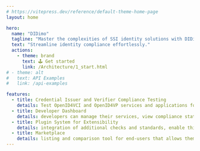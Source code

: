 ```yaml
---
# https://vitepress.dev/reference/default-theme-home-page
layout: home

hero:
  name: "DIDimo"
  tagline: "Master the complexities of SSI identity solutions with DIDimo: Your go-to platform for testing, validating, and ensuring compliance in the ever-evolving digital identity ecosystem."
  text: "Streamline identity compliance effortlessly."
  actions:
    - theme: brand
      text: 🕹 Get started
      link: /Architecture/1_start.html
# - theme: alt
#   text: API Examples
#   link: /api-examples

features:
  - title: Credential Issuer and Verifier Compliance Testing
    details: Test OpenID4VCI and OpenID4VP services and applications for interoperability, with periodic scheduling debugging and report
  - title: Developer Dashboard
    details: developers can manage their services, view compliance statuses, schedule periodic checks, and access reports
  - title: Plugin System for Extensibility
    details: integration of additional checks and standards, enable third-party developers to contribute
  - title: Marketplace
    details: listing and comparison tool for end-users that allows them to browse and compare different digital identity products and services
---
```


